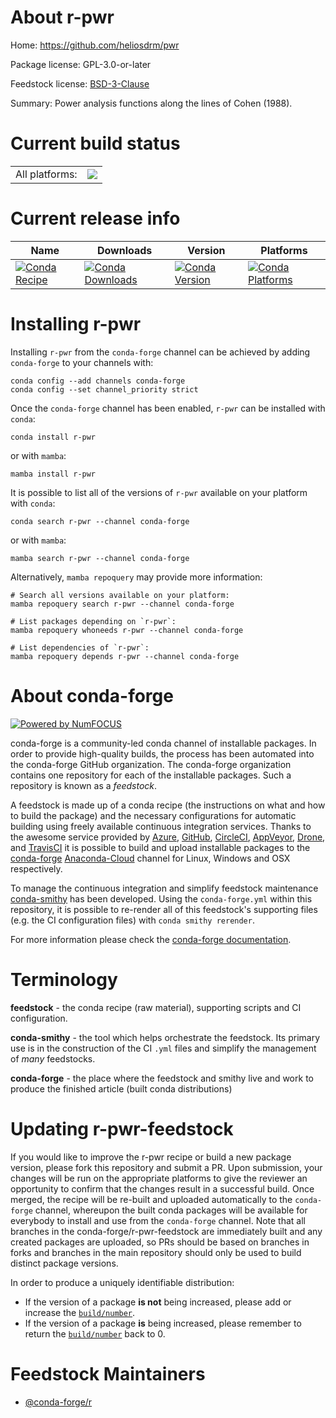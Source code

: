 About r-pwr
===========

Home: https://github.com/heliosdrm/pwr

Package license: GPL-3.0-or-later

Feedstock license: [BSD-3-Clause](https://github.com/conda-forge/r-pwr-feedstock/blob/main/LICENSE.txt)

Summary: Power analysis functions along the lines of Cohen (1988).

Current build status
====================


<table><tr><td>All platforms:</td>
    <td>
      <a href="https://dev.azure.com/conda-forge/feedstock-builds/_build/latest?definitionId=1482&branchName=main">
        <img src="https://dev.azure.com/conda-forge/feedstock-builds/_apis/build/status/r-pwr-feedstock?branchName=main">
      </a>
    </td>
  </tr>
</table>

Current release info
====================

| Name | Downloads | Version | Platforms |
| --- | --- | --- | --- |
| [![Conda Recipe](https://img.shields.io/badge/recipe-r--pwr-green.svg)](https://anaconda.org/conda-forge/r-pwr) | [![Conda Downloads](https://img.shields.io/conda/dn/conda-forge/r-pwr.svg)](https://anaconda.org/conda-forge/r-pwr) | [![Conda Version](https://img.shields.io/conda/vn/conda-forge/r-pwr.svg)](https://anaconda.org/conda-forge/r-pwr) | [![Conda Platforms](https://img.shields.io/conda/pn/conda-forge/r-pwr.svg)](https://anaconda.org/conda-forge/r-pwr) |

Installing r-pwr
================

Installing `r-pwr` from the `conda-forge` channel can be achieved by adding `conda-forge` to your channels with:

```
conda config --add channels conda-forge
conda config --set channel_priority strict
```

Once the `conda-forge` channel has been enabled, `r-pwr` can be installed with `conda`:

```
conda install r-pwr
```

or with `mamba`:

```
mamba install r-pwr
```

It is possible to list all of the versions of `r-pwr` available on your platform with `conda`:

```
conda search r-pwr --channel conda-forge
```

or with `mamba`:

```
mamba search r-pwr --channel conda-forge
```

Alternatively, `mamba repoquery` may provide more information:

```
# Search all versions available on your platform:
mamba repoquery search r-pwr --channel conda-forge

# List packages depending on `r-pwr`:
mamba repoquery whoneeds r-pwr --channel conda-forge

# List dependencies of `r-pwr`:
mamba repoquery depends r-pwr --channel conda-forge
```


About conda-forge
=================

[![Powered by
NumFOCUS](https://img.shields.io/badge/powered%20by-NumFOCUS-orange.svg?style=flat&colorA=E1523D&colorB=007D8A)](https://numfocus.org)

conda-forge is a community-led conda channel of installable packages.
In order to provide high-quality builds, the process has been automated into the
conda-forge GitHub organization. The conda-forge organization contains one repository
for each of the installable packages. Such a repository is known as a *feedstock*.

A feedstock is made up of a conda recipe (the instructions on what and how to build
the package) and the necessary configurations for automatic building using freely
available continuous integration services. Thanks to the awesome service provided by
[Azure](https://azure.microsoft.com/en-us/services/devops/), [GitHub](https://github.com/),
[CircleCI](https://circleci.com/), [AppVeyor](https://www.appveyor.com/),
[Drone](https://cloud.drone.io/welcome), and [TravisCI](https://travis-ci.com/)
it is possible to build and upload installable packages to the
[conda-forge](https://anaconda.org/conda-forge) [Anaconda-Cloud](https://anaconda.org/)
channel for Linux, Windows and OSX respectively.

To manage the continuous integration and simplify feedstock maintenance
[conda-smithy](https://github.com/conda-forge/conda-smithy) has been developed.
Using the ``conda-forge.yml`` within this repository, it is possible to re-render all of
this feedstock's supporting files (e.g. the CI configuration files) with ``conda smithy rerender``.

For more information please check the [conda-forge documentation](https://conda-forge.org/docs/).

Terminology
===========

**feedstock** - the conda recipe (raw material), supporting scripts and CI configuration.

**conda-smithy** - the tool which helps orchestrate the feedstock.
                   Its primary use is in the construction of the CI ``.yml`` files
                   and simplify the management of *many* feedstocks.

**conda-forge** - the place where the feedstock and smithy live and work to
                  produce the finished article (built conda distributions)


Updating r-pwr-feedstock
========================

If you would like to improve the r-pwr recipe or build a new
package version, please fork this repository and submit a PR. Upon submission,
your changes will be run on the appropriate platforms to give the reviewer an
opportunity to confirm that the changes result in a successful build. Once
merged, the recipe will be re-built and uploaded automatically to the
`conda-forge` channel, whereupon the built conda packages will be available for
everybody to install and use from the `conda-forge` channel.
Note that all branches in the conda-forge/r-pwr-feedstock are
immediately built and any created packages are uploaded, so PRs should be based
on branches in forks and branches in the main repository should only be used to
build distinct package versions.

In order to produce a uniquely identifiable distribution:
 * If the version of a package **is not** being increased, please add or increase
   the [``build/number``](https://docs.conda.io/projects/conda-build/en/latest/resources/define-metadata.html#build-number-and-string).
 * If the version of a package **is** being increased, please remember to return
   the [``build/number``](https://docs.conda.io/projects/conda-build/en/latest/resources/define-metadata.html#build-number-and-string)
   back to 0.

Feedstock Maintainers
=====================

* [@conda-forge/r](https://github.com/conda-forge/r/)

